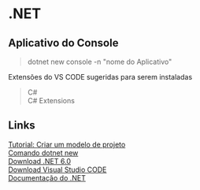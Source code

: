 # .NET

## Aplicativo do Console
> dotnet new console -n "nome do Aplicativo"


Extensões do VS CODE sugeridas para serem instaladas
> C#<br>
> C# Extensions

## Links
[Tutorial: Criar um modelo de projeto](https://docs.microsoft.com/pt-br/dotnet/core/tutorials/cli-templates-create-project-template)<br>
[Comando dotnet new](https://docs.microsoft.com/pt-br/dotnet/core/tools/dotnet-new)<br>
[Download .NET 6.0](https://dotnet.microsoft.com/en-us/download)<br>
[Download Visual Studio CODE](https://code.visualstudio.com/)<br>
[Documentação do .NET](https://docs.microsoft.com/pt-br/dotnet/)<br>
